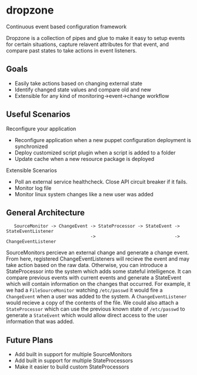 dropzone
========
Continuous event based configuration framework

Dropzone is a collection of pipes and glue to make it easy to setup events for certain situations, capture relavent attributes for that event, and compare past states to take actions in event listeners.

Goals
-------

* Easily take actions based on changing external state
* Identify changed state values and compare old and new
* Extensible for any kind of monitoring->event->change workflow

Useful Scenarios
--------
Reconfigure your application
* Reconfigure application when a new puppet configuration deployment is synchronized
* Deploy customized script plugin when a script is added to a folder
* Update cache when a new resource package is deployed

Extensible Scenarios
* Poll an external service healthcheck. Close API circuit breaker if it fails.
* Monitor log file
* Monitor linux system changes like a new user was added

General Architecture
--------
```
   SourceMonitor -> ChangeEvent -> StateProcessor -> StateEvent -> StateEventListener
                                ->                              -> ChangeEventListener
```                      
SourceMonitors percieve an external change and generate a change event. From here, registered ChangeEventListeners will recieve the event and may take action based on the raw data. Otherwise, you can introduce a StateProcessor into the system which adds some stateful intelligence. It can compare previous events with current events and generate a StateEvent which will contain information on the changes that occurred. For example, it we had a `FileSourceMonitor` watching `/etc/passwd` it would fire a `ChangeEvent` when a user was added to the system. A `ChangeEventListener` would recieve a copy of the contents of the file. We could also attach a `StateProcessor` which can use the previous known state of `/etc/passwd` to generate a `StateEvent` which would allow direct access to the user information that was added.

Future Plans
---------
* Add built in support for multiple SourceMonitors
* Add built in support for multiple StateProcessors
* Make it easier to build custom StateProcessors
